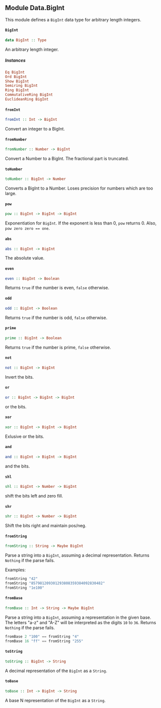 ## Module Data.BigInt

This module defines a `BigInt` data type for arbitrary length integers.

#### `BigInt`

``` purescript
data BigInt :: Type
```

An arbitrary length integer.

##### Instances
``` purescript
Eq BigInt
Ord BigInt
Show BigInt
Semiring BigInt
Ring BigInt
CommutativeRing BigInt
EuclideanRing BigInt
```

#### `fromInt`

``` purescript
fromInt :: Int -> BigInt
```

Convert an integer to a BigInt.

#### `fromNumber`

``` purescript
fromNumber :: Number -> BigInt
```

Convert a Number to a BigInt. The fractional part is truncated.

#### `toNumber`

``` purescript
toNumber :: BigInt -> Number
```

Converts a BigInt to a Number. Loses precision for numbers which are too
large.

#### `pow`

``` purescript
pow :: BigInt -> BigInt -> BigInt
```

Exponentiation for `BigInt`. If the exponent is less than 0, `pow`
returns 0. Also, `pow zero zero == one`.

#### `abs`

``` purescript
abs :: BigInt -> BigInt
```

The absolute value.

#### `even`

``` purescript
even :: BigInt -> Boolean
```

Returns `true` if the number is even, `false` otherwise.

#### `odd`

``` purescript
odd :: BigInt -> Boolean
```

Returns `true` if the number is odd, `false` otherwise.

#### `prime`

``` purescript
prime :: BigInt -> Boolean
```

Returns `true` if the number is prime, `false` otherwise.

#### `not`

``` purescript
not :: BigInt -> BigInt
```

Invert the bits.

#### `or`

``` purescript
or :: BigInt -> BigInt -> BigInt
```

or the bits.

#### `xor`

``` purescript
xor :: BigInt -> BigInt -> BigInt
```

Exlusive or the bits.

#### `and`

``` purescript
and :: BigInt -> BigInt -> BigInt
```

and the bits.

#### `shl`

``` purescript
shl :: BigInt -> Number -> BigInt
```

shift the bits left and zero fill.

#### `shr`

``` purescript
shr :: BigInt -> Number -> BigInt
```

Shift the bits right and maintain pos/neg.

#### `fromString`

``` purescript
fromString :: String -> Maybe BigInt
```

Parse a string into a `BigInt`, assuming a decimal representation. Returns
`Nothing` if the parse fails.

Examples:
```purescript
fromString "42"
fromString "857981209301293808359384092830482"
fromString "1e100"
```

#### `fromBase`

``` purescript
fromBase :: Int -> String -> Maybe BigInt
```

Parse a string into a `BigInt`, assuming a representation in the given base.
The letters "a-z" and "A-Z" will be interpreted as the digits `10` to
`36`. Returns `Nothing` if the parse fails.

```purescript
fromBase 2 "100" == fromString "4"
fromBase 16 "ff" == fromString "255"
```

#### `toString`

``` purescript
toString :: BigInt -> String
```

A decimal representation of the `BigInt` as a `String`.

#### `toBase`

``` purescript
toBase :: Int -> BigInt -> String
```

A base N representation of the `BigInt` as a `String`.


